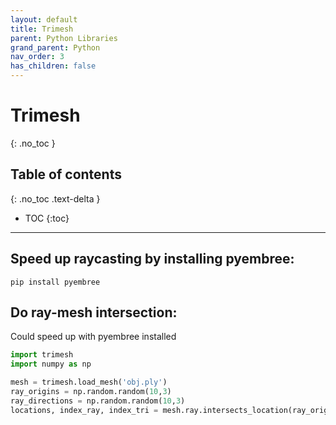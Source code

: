 ```yaml
---
layout: default
title: Trimesh
parent: Python Libraries
grand_parent: Python
nav_order: 3
has_children: false
---
```


# Trimesh
{: .no_toc }

## Table of contents
{: .no_toc .text-delta }

- TOC
{:toc}

---
## Speed up raycasting by installing pyembree:
```
pip install pyembree
```

## Do ray-mesh intersection:
Could speed up with pyembree installed
```python
import trimesh
import numpy as np

mesh = trimesh.load_mesh('obj.ply')
ray_origins = np.random.random(10,3)
ray_directions = np.random.random(10,3)
locations, index_ray, index_tri = mesh.ray.intersects_location(ray_origins=ray_origins, ray_directions=ray_directions, multiple_hits=False)
```
